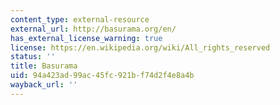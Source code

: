 ```yaml
---
content_type: external-resource
external_url: http://basurama.org/en/
has_external_license_warning: true
license: https://en.wikipedia.org/wiki/All_rights_reserved
status: ''
title: Basurama
uid: 94a423ad-99ac-45fc-921b-f74d2f4e8a4b
wayback_url: ''
---
```

